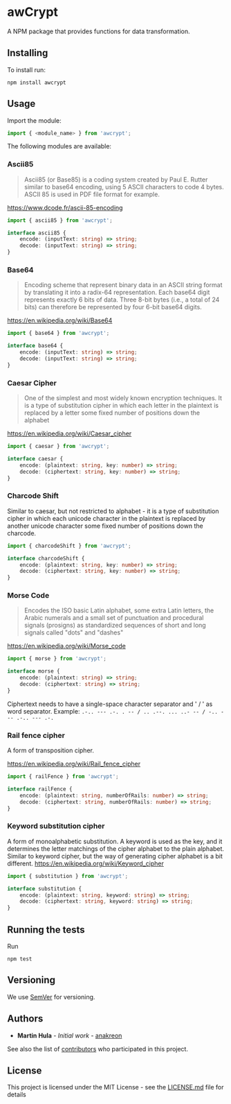 # awCrypt

A NPM package that provides functions for data transformation.

## Installing

To install run: 
```shell
npm install awcrypt
```

## Usage

Import the module:

```typescript
import { <module_name> } from 'awcrypt';
```


The following modules are available:

### Ascii85

>Ascii85 (or Base85) is a coding system created by Paul E. Rutter similar to base64 encoding, using 5 ASCII characters to code 4 bytes. ASCII 85 is used in PDF file format for example.

https://www.dcode.fr/ascii-85-encoding

```typescript
import { ascii85 } from 'awcrypt';
```

```typescript
interface ascii85 {
    encode: (inputText: string) => string;
    decode: (inputText: string) => string;
}
```

### Base64

>Encoding scheme that represent binary data in an ASCII string format by translating it into a radix-64 representation. Each base64 digit represents exactly 6 bits of data. Three 8-bit bytes (i.e., a total of 24 bits) can therefore be represented by four 6-bit base64 digits.

https://en.wikipedia.org/wiki/Base64

```typescript
import { base64 } from 'awcrypt';
```

```typescript
interface base64 {
    encode: (inputText: string) => string;
    decode: (inputText: string) => string;
}
```

### Caesar Cipher

>One of the simplest and most widely known encryption techniques. It is a type of substitution cipher in which each letter in the plaintext is replaced by a letter some fixed number of positions down the alphabet

https://en.wikipedia.org/wiki/Caesar_cipher

```typescript
import { caesar } from 'awcrypt';
```

```typescript
interface caesar {
    encode: (plaintext: string, key: number) => string;
    decode: (ciphertext: string, key: number) => string;
}
```


### Charcode Shift

Similar to caesar, but not restricted to alphabet - it is a type of substitution cipher in which each unicode character in the plaintext is replaced by another unicode character some fixed number of positions down the charcode.

```typescript
import { charcodeShift } from 'awcrypt';
```

```typescript
interface charcodeShift {
    encode: (plaintext: string, key: number) => string;
    decode: (ciphertext: string, key: number) => string;
}
```

### Morse Code

>Encodes the ISO basic Latin alphabet, some extra Latin letters, the Arabic numerals and a small set of punctuation and procedural signals (prosigns) as standardized sequences of short and long signals called "dots" and "dashes"

https://en.wikipedia.org/wiki/Morse_code

```typescript
import { morse } from 'awcrypt';
```

```typescript
interface morse {
    encode: (plaintext: string) => string;
    decode: (ciphertext: string) => string;
}
```

Ciphertext needs to have a single-space character separator and ' / ' as word separator.
Example: `.-.. --- .-. . -- / .. .--. ... ..- -- / -.. --- .-.. --- .-.`


### Rail fence cipher

A form of transposition cipher.

https://en.wikipedia.org/wiki/Rail_fence_cipher


```typescript
import { railFence } from 'awcrypt';
```

```typescript
interface railFence {
    encode: (plaintext: string, numberOfRails: number) => string;
    decode: (ciphertext: string, numberOfRails: number) => string;
}
```

### Keyword substitution cipher

A form of monoalphabetic substitution. A keyword is used as the key, and it determines the letter matchings of the cipher alphabet to the plain alphabet. Similar to keyword cipher, but the way of generating cipher alphabet is a bit different.
https://en.wikipedia.org/wiki/Keyword_cipher

```typescript
import { substitution } from 'awcrypt';
```

```typescript
interface substitution {
    encode: (plaintext: string, keyword: string) => string;
    decode: (ciphertext: string, keyword: string) => string;
}
```

## Running the tests

Run 
```shell
npm test
```

## Versioning

We use [SemVer](http://semver.org/) for versioning.

## Authors

* **Martin Hula** - *Initial work* - [anakreon](https://github.com/anakreon)

See also the list of [contributors](https://github.com/awCrypt/contributors) who participated in this project.

## License

This project is licensed under the MIT License - see the [LICENSE.md](LICENSE.md) file for details